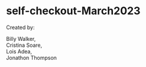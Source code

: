 # self-checkout-March2023

Created by:

Billy Walker,  
Cristina Soare,  
Lois Adea,  
Jonathon Thompson
